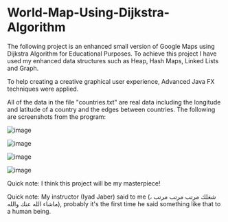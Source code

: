 # World-Map-Using-Dijkstra-Algorithm

The following project is an enhanced small version of Google Maps using Dijkstra Algorithm for Educational Purposes.
To achieve this project I have used my enhanced data structures such as Heap, Hash Maps, Linked Lists and Graph.

To help creating a creative graphical user experience, Advanced Java FX techniques were applied.

All of the data in the file "countries.txt" are real data including the longitude and latitude of a country and the edges between countries.
The following are screenshots from the program:

![image](https://github.com/019mj/World-Map-Using-Dijkstra-Algorithm/assets/131479958/6a478f3e-8dad-4d00-8815-b94fe6d56e37)

![image](https://github.com/019mj/World-Map-Using-Dijkstra-Algorithm/assets/131479958/2c5c6d55-7f29-41cc-ba0c-287056da8e75)

![image](https://github.com/019mj/World-Map-Using-Dijkstra-Algorithm/assets/131479958/f87c9429-3c2c-49fb-913d-a2bcce8a56fd)

![image](https://github.com/019mj/World-Map-Using-Dijkstra-Algorithm/assets/131479958/b4eacc5a-5faf-4436-bcb8-c1b10aeb082d)

Quick note: I think this project will be my masterpiece!

Quick note: My instructor (Iyad Jaber) said to me (شغلك مرتب مرتب مرتب ، ماشاء الله عنك والله), probably it's the first time he said something like that to a human being.
